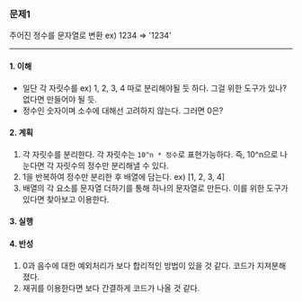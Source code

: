 ### 문제1
주어진 정수를 문자열로 변환
ex) 1234 => '1234'

---

#### 1. 이해 
- 일단 각 자릿수를 ex) 1, 2, 3, 4 따로 분리해야될 듯 하다. 그걸 위한 도구가 있나? 없다면 만들어야 될 듯.
- 정수인 숫자이며 소수에 대해선 고려하지 않는다. 그러면 0은?

#### 2. 계획
1. 각 자릿수를 분리한다. 각 자릿수는 `10^n * 정수`로 표현가능하다. 즉, 10^n으로 나눈다면 각 자릿수의 정수만 분리해낼 수 있다.
2. 1을 반복하여 정수만 분리한 후 배열에 담는다. ex) [1, 2, 3, 4]
3. 배열의 각 요소를 문자열 더하기를 통해 하나의 문자열로 만든다. 이를 위한 도구가 있다면 찾아보고 이용한다.

#### 3. 실행

#### 4. 반성
1. 0과 음수에 대한 예외처리가 보다 합리적인 방법이 있을 것 같다. 코드가 지져분해졌다.
2. 재귀를 이용한다면 보다 간결하게 코드가 나올 것 같다.
